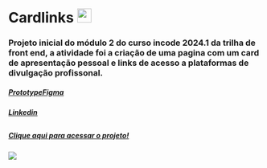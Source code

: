 <h1>Cardlinks <img src="https://raw.githubusercontent.com/gist/CamysN/43933dd2e6f6f6704f69294502066fee/raw/0046dc7f6992d7b57ec801dbe6b876408248443c/icone.svg" width="28px"/></h1>
<h3>Projeto inicial do módulo 2 do curso incode 2024.1 da trilha de front end, a atividade foi a criação de uma pagina com um card de apresentação pessoal e links de acesso a plataformas de divulgação profissonal.</h3>
<h5><a href="https://www.figma.com/file/tVj1BVMUklOAbn5t98q3gI/Untitled?type=design&node-id=39-2&mode=design&t=Ojt7fZRkJ1M117Mj-0">PrototypeFigma</h5>
<h5><a href="https://www.linkedin.com/in/camilly-neves-239a60233/">Linkedin</h5>
  
##
  
<h5><a href="https://camysn.github.io/Cardlinks/">Clique aqui para acessar o projeto!</h5>
<img src="https://raw.githubusercontent.com/gist/CamysN/3fae436cdd9151139b8f23010ccc9930/raw/62f1808c5b94d40761bf4a79f32e697fafb39d6a/cardlink.svg"/>
